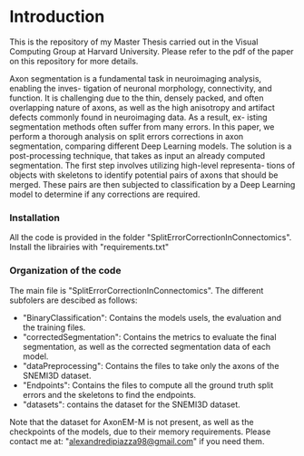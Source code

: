 # Introduction

This is the repository of my Master Thesis carried out in the Visual Computing Group at Harvard University.
Please refer to the pdf of the paper on this repository for more details. 


Axon segmentation is a fundamental task in neuroimaging analysis, enabling the inves-
tigation of neuronal morphology, connectivity, and function. It is challenging due to
the thin, densely packed, and often overlapping nature of axons, as well as the high
anisotropy and artifact defects commonly found in neuroimaging data. As a result, ex-
isting segmentation methods often suffer from many errors. In this paper, we perform a
thorough analysis on split errors corrections in axon segmentation, comparing different
Deep Learning models. The solution is a post-processing technique, that takes as input
an already computed segmentation. The first step involves utilizing high-level representa-
tions of objects with skeletons to identify potential pairs of axons that should be merged.
These pairs are then subjected to classification by a Deep Learning model to determine
if any corrections are required. 


### Installation
All the code is provided in the folder "SplitErrorCorrectionInConnectomics".
Install the librairies with  "requirements.txt"

### Organization of the code
The main file is "SplitErrorCorrectionInConnectomics". The different subfolers are descibed as follows: 
  -  "BinaryClassification": Contains the models usels, the evaluation and the training files.
  -  "correctedSegmentation": Contains the metrics to evaluate the final segmentation, as well as the corrected segmentation data of each model.
  - "dataPreprocessing": Contains the files to take only the axons of the SNEMI3D dataset.
  - "Endpoints": Contains the files to compute all the ground truth split errors and the skeletons to find the endpoints. 
  - "datasets": contains the dataset for the SNEMI3D dataset.
  
Note that the dataset for AxonEM-M is not present, as well as the checkpoints of the models, due to their memory requirements. Please contact me at: "alexandredipiazza98@gmail.com" if you need them.
